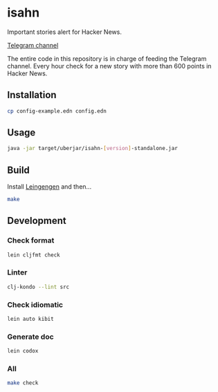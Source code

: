 # isahn

Important stories alert for Hacker News.

[Telegram channel](https://leiningen.org/)

The entire code in this repository is in charge of feeding the Telegram channel. Every hour check for a new story with more than 600 points in Hacker News.

## Installation

``` sh
cp config-example.edn config.edn
```

## Usage

``` sh
java -jar target/uberjar/isahn-[version]-standalone.jar
```

## Build

Install [Leingengen](https://leiningen.org/) and then...

``` sh
make
```

## Development

### Check format

``` sh
lein cljfmt check
```

### Linter

``` sh
clj-kondo --lint src
```

### Check idiomatic

``` sh
lein auto kibit
```

### Generate doc

``` sh
lein codox 
```

### All

``` sh
make check
```
